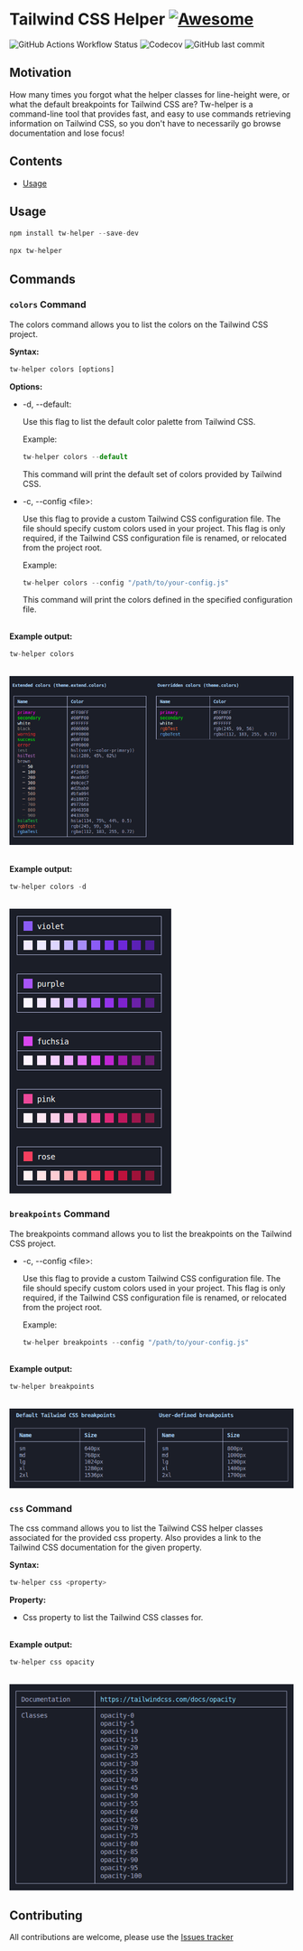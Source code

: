 # Tailwind CSS Helper [![Awesome](https://awesome.re/badge.svg)](https://awesome.re)
![GitHub Actions Workflow Status](https://img.shields.io/github/actions/workflow/status/anttiromppanen/tw-helper/jest.yml)
![Codecov](https://img.shields.io/codecov/c/github/anttiromppanen/tw-helper)
![GitHub last commit](https://img.shields.io/github/last-commit/anttiromppanen/tw-helper)

## Motivation

How many times you forgot what the helper classes for line-height were, or what the default breakpoints for Tailwind CSS are? Tw-helper is a command-line tool that provides fast, and easy to use commands retrieving information on Tailwind CSS, so you don't have to necessarily go browse documentation and lose focus!

## Contents
* [Usage](#usage)


## Usage

```javascript
npm install tw-helper --save-dev
```

```javascript
npx tw-helper
```

## Commands

### `colors` Command

The colors command allows you to list the colors on the Tailwind CSS project.

**Syntax:**

```javascript
tw-helper colors [options]
```

**Options:**

* -d, --default:

  Use this flag to list the default color palette from Tailwind CSS.

  Example:

  ```javascript
  tw-helper colors --default
  ```

  This command will print the default set of colors provided by Tailwind CSS.

* -c, --config \<file>:

  Use this flag to provide a custom Tailwind CSS configuration file. The file should specify custom colors used in your project. This flag is only required, if the Tailwind CSS configuration file is renamed, or relocated from the project root.

  Example:

  ```javascript
  tw-helper colors --config "/path/to/your-config.js"
  ```

  This command will print the colors defined in the specified configuration file.

<br /> **Example output:**

```javascript
tw-helper colors
```

<br /> ![colors command output](https://github.com/anttiromppanen/tw-helper/blob/main/static/img/colors.png)

<br /> **Example output:**

```javascript
tw-helper colors -d
```

<br /> ![colors --default command output](https://github.com/anttiromppanen/tw-helper/blob/main/static/img/colors-default.png)

### `breakpoints` Command

The breakpoints command allows you to list the breakpoints on the Tailwind CSS project.

* -c, --config \<file>:

  Use this flag to provide a custom Tailwind CSS configuration file. The file should specify custom colors used in your project. This flag is only required, if the Tailwind CSS configuration file is renamed, or relocated from the project root.

  Example:

  ```javascript
  tw-helper breakpoints --config "/path/to/your-config.js"
  ```

<br /> **Example output:**

```javascript
tw-helper breakpoints
```

<br /> ![breakpoints command output](https://github.com/anttiromppanen/tw-helper/blob/main/static/img/breakpoints.png) <br />

### `css` Command

The css command allows you to list the Tailwind CSS helper classes associated for the provided css property. Also provides a link to the Tailwind CSS documentation for the given property.

**Syntax:**

```javascript
tw-helper css <property>
```

**Property:**

* Css property to list the Tailwind CSS classes for.

<br /> **Example output:**

```javascript
tw-helper css opacity
```

<br /> ![css command output](https://github.com/anttiromppanen/tw-helper/blob/main/static/img/css.png)

## Contributing

All contributions are welcome, please use the [Issues tracker](https://github.com/anttiromppanen/tw-helper/issues)
